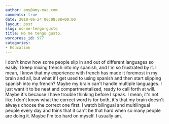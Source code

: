 ```yaml
---
author: amy@amy-mac.com
comments: true
date: 2010-06-24 00:08:08+00:00
layout: post
slug: no-me-tengo-gusto
title: No me tengo gusto.
wordpress_id: 977
categories:
- Education
---
```


I don't know how some people slip in and out of different languages so easily. I keep mixing french into my spanish, and I'm so frustrated by it. I mean, I know that my experience with french has made it foremost in my brain and all, but what if I get used to using spanish and then start slipping spanish into my french? Maybe my brain can't handle multiple languages. I just want it to be neat and compartmentalized, ready to call forth at will. Maybe it's because I have trouble thinking before I speak. I mean, it's not like I don't know what the correct word is for both, it's that my brain doesn't always choose the correct one first. I watch bilingual and multilingual people every day and think that it can't be that hard when so many people are doing it. Maybe I'm too hard on myself. I usually am.
